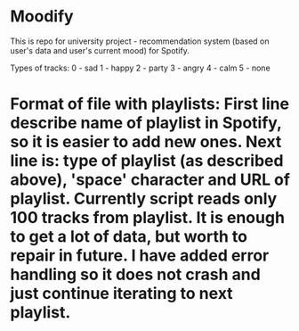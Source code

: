 # Moodify

This is repo for university project - recommendation system (based on user's data and user's current mood) for Spotify.

Types of tracks:
0 - sad
1 - happy
2 - party
3 - angry
4 - calm
5 - none

Format of file with playlists:
First line describe name of playlist in Spotify, so it is easier to add new ones.
Next line is: type of playlist (as described above), 'space' character and URL of playlist.
Currently script reads only 100 tracks from playlist. It is enough to get a lot of data, but worth to repair in future.
I have added error handling so it does not crash and just continue iterating to next playlist.
=======


